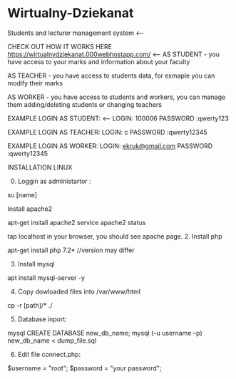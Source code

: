 # Wirtualny-Dziekanat
Students and lecturer management system <--


CHECK OUT HOW IT WORKS HERE https://wirtualnydziekanat.000webhostapp.com/
<--
AS STUDENT - you have access to your marks and information about your faculty

AS TEACHER - you have access to students data, for exmaple you can modify their marks

AS WORKER - you have access to students and workers, you can manage them adding/deleting students or changing teachers



EXAMPLE LOGIN AS STUDENT: <--
LOGIN: 100006
PASSWORD :qwerty123

EXAMPLE LOGIN AS TEACHER:
LOGIN: c
PASSWORD :qwerty12345

EXAMPLE LOGIN AS WORKER:
LOGIN: ekruk@gmail.com
PASSWORD :qwerty12345



INSTALLATION LINUX

0. Loggin as administartor :

su [name]

Install apache2

apt-get install apache2
service apache2 status

tap localhost in your browser, you should see apache page.
2. Install php

apt-get install php 7.2* //version may differ

3. Install mysql

apt install mysql-server -y

4. Copy dowloaded files into /var/www/html

cp -r [path]/* ./

5. Database inport:

mysql
CREATE DATABASE new_db_name;
mysql (–u username –p) new_db_name < dump_file.sql

6. Edit file connect.php:

$username = "root";
$password = "your password";
